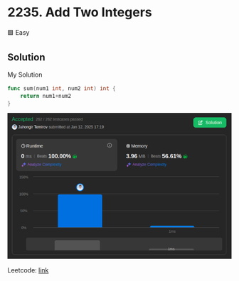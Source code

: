 # 2235. Add Two Integers

🟩 Easy

## Solution

My Solution

```go
func sum(num1 int, num2 int) int {
    return num1+num2
}
```

![result](2235.png)

Leetcode: [link](https://leetcode.com/problems/add-two-integers/description/)
